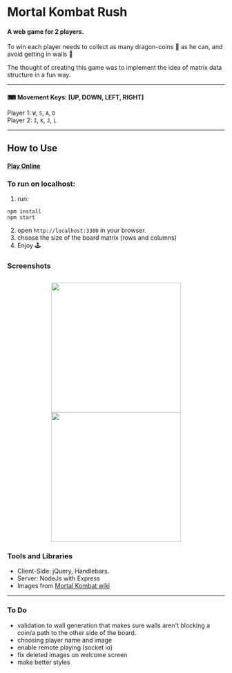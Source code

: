 # Mortal Kombat Rush 

#### A web game for 2 players.

To win each player needs to collect as many dragon-coins 🐲 as he can, and avoid getting in walls 🧱

The thought of creating this game was to implement the idea of matrix data structure in a fun way.

---

#### ⌨ Movement Keys: [UP, DOWN, LEFT, RIGHT]

Player 1: `W`, `S`, `A`, `D`<br>
Player 2: `I`, `K`, `J`, `L`

---

## How to Use

#### [Play Online](https://mk-dragon-rush.herokuapp.com/)

### To run on localhost:

1. run:

```
npm install
npm start
```

2. open `http://localhost:3300` in your browser.
3. choose the size of the board matrix (rows and columns)
4. Enjoy 🕹

### Screenshots

## <p align="center"><img src="https://res.cloudinary.com/dnrxmm7a0/image/upload/v1600170599/projects/mk3_rusaah.jpg" width="300" /> <img src="https://res.cloudinary.com/dnrxmm7a0/image/upload/v1600170599/projects/mk1_s5ieym.jpg" width="300"> </p>

### Tools and Libraries

- Client-Side: jQuery, Handlebars.
- Server: NodeJs with Express
- Images from [Mortal Kombat wiki](https://mortalkombat.fandom.com/wiki/Mortal_Kombat_II/Gallery)

---

### To Do

- validation to wall generation that makes sure walls aren't blocking a coin/a path to the other side of the board.
- choosing player name and image
- enable remote playing (socket io)
- fix deleted images on welcome screen
- make better styles
